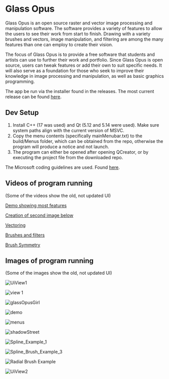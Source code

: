 # Glass Opus

Glass Opus is an open source raster and vector image processing and manipulation software. The software provides a variety of features to allow the users to see their work from start to finish. Drawing with a variety brushes and vectors, image manipulation, and filtering are among the many features than one can employ to create their vision.

The focus of Glass Opus is to provide a free software that students and artists can use to further their work and portfolio. Since Glass Opus is open source, users can tweak features or add their own to suit specific needs. It will also serve as a foundation for those who seek to improve their knowledge in image processing and manipulation, as well as basic graphics programming.

The app be run via the installer found in the releases. The most current release can be found [here](https://github.com/Geist-of-the-Automaton/GlassOpus/releases/tag/1.0).

## Dev Setup

1. Install C++ (17 was used) and Qt (5.12 and 5.14 were used). Make sure system paths align with the current version of MSVC.
2. Copy the menu contents (specifically mainMenubar.txt) to the build/Menus folder, which can be obtained from the repo, otherwise the program will produce a notice and not launch.
3. The program can either be opened after opening QCreator, or by executing the project file from the downloaded repo.

The Microsoft coding guidelines are used. Found [here](https://www.cise.ufl.edu/~mschneid/Research/C++%20Programming%20Style%20Guidelines.htm).

## Videos of program running
(Some of the videos show the old, not updated UI)

[Demo showing most features](https://www.youtube.com/watch?v=sTZM2OrUnVs)

[Creation of second image below](https://youtu.be/XCe56i6esuc)

[Vectoring](https://youtu.be/YO4rZiHFvdQ)

[Brushes and filters](https://youtu.be/wA5ZYv1swbU)

[Brush Symmetry](https://www.youtube.com/watch?v=dAo17hEiGo0)

<!--[Vectoring 2](https://youtu.be/p1WU3VXfM3Y)-->

## Images of program running
(Some of the images show the old, not updated UI)

![UiView1](https://user-images.githubusercontent.com/44931507/175762431-2e0c5d52-c30c-4882-8871-96f23aa68ad1.png)

![view 1](https://user-images.githubusercontent.com/44931507/179319540-1c2e8ad5-fadf-4b7c-82d7-aadd0ec813f3.PNG)

![glassOpusGirl](https://user-images.githubusercontent.com/44931507/116170700-4f15b680-a6d5-11eb-851d-850b10630e07.png)

![demo](https://user-images.githubusercontent.com/44931507/116170714-54730100-a6d5-11eb-87f5-9ba522397bc3.png)

![menus](https://user-images.githubusercontent.com/44931507/175788824-37b0a479-1dbd-4e4e-8742-e2dbd231eb74.png)
<!--![Icon_View](https://user-images.githubusercontent.com/44931507/109450387-c3571500-7a18-11eb-9ebe-5ec7456ffaed.png)-->

![shadowStreet](https://user-images.githubusercontent.com/44931507/116170747-605ec300-a6d5-11eb-832d-2af2a5faf98c.png)

![Spline_Example_1](https://user-images.githubusercontent.com/44931507/109450396-cb16b980-7a18-11eb-8ec9-137f5bc2f685.png)

<!--![Spline_Brush_Example_1](https://user-images.githubusercontent.com/44931507/109450419-d669e500-7a18-11eb-9f5e-c339581bfaa5.png)-->

<!--![Spline_Brush_Example_2](https://user-images.githubusercontent.com/44931507/109450432-dbc72f80-7a18-11eb-84c6-f2a0b3ed0945.png)-->

![Spline_Brush_Example_3](https://user-images.githubusercontent.com/44931507/109450440-dec22000-7a18-11eb-9de4-7f6569bb464c.png)

![Radial Brush Example](https://user-images.githubusercontent.com/44931507/191343750-3bca7c51-ba96-43d5-b801-6f06bd664f3a.PNG)

![UiView2](https://user-images.githubusercontent.com/44931507/175762495-ded825d4-ef83-48d3-b896-7427ca21b58a.PNG)





